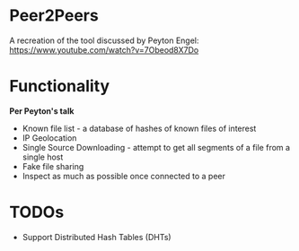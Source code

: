 # Peer2Peers
A recreation of the tool discussed by Peyton Engel: https://www.youtube.com/watch?v=7Obeod8X7Do

# Functionality
**Per Peyton's talk**
 * Known file list - a database of hashes of known files of interest
 * IP Geolocation
 * Single Source Downloading - attempt to get all segments of a file from a single host
 * Fake file sharing
 * Inspect as much as possible once connected to a peer

# TODOs
 * Support Distributed Hash Tables (DHTs)